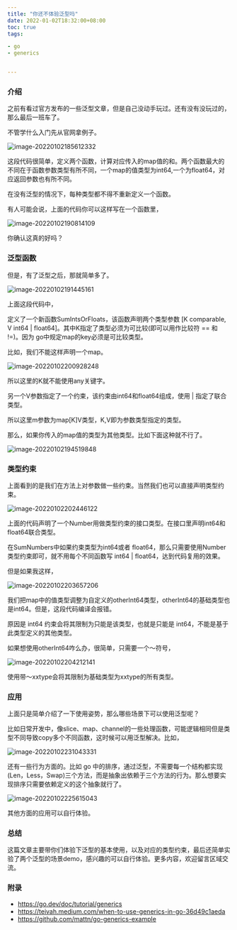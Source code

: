 ```yaml
---
title: "你还不体验泛型吗"
date: 2022-01-02T18:32:00+08:00 
toc: true 
tags:

- go
- generics


---
```




### 介绍

之前有看过官方发布的一些泛型文章，但是自己没动手玩过。还有没有没玩过的，那么最后一班车了。



不管学什么入门先从官网拿例子。

![image-20220102185612332](https://cdn.syst.top/1.png)

这段代码很简单，定义两个函数，计算对应传入的map值的和。两个函数最大的不同在于函数参数类型有所不同，一个map的值类型为int64,一个为float64，对应返回参数也有所不同。

在没有泛型的情况下，每种类型都不得不重新定义一个函数。

有人可能会说，上面的代码你可以这样写在一个函数里，

![image-20220102190814109](https://cdn.syst.top/2.png)

你确认这真的好吗？



### 泛型函数

但是，有了泛型之后，那就简单多了。

![image-20220102191445161](https://cdn.syst.top/2-2.png)

上面这段代码中，

定义了一个新函数SumIntsOrFloats，该函数声明两个类型参数 [K comparable, V int64 | float64]。其中K指定了类型必须为可比较(即可以用作比较符 == 和 !=)。因为 go中规定map的key必须是可比较类型。

比如，我们不能这样声明一个map。

![image-20220102200928248](https://cdn.syst.top/3.png)

所以这里的K就不能使用any关键字。

另一个V参数指定了一个约束，该约束由int64和float64组成，使用 | 指定了联合类型。

所以这里m参数为map[K]V类型，K,V即为参数类型指定的类型。



那么，如果你传入的map值的类型为其他类型。比如下面这种就不行了。

![image-20220102194519848](https://cdn.syst.top/4.png)





### 类型约束

上面看到的是我们在方法上对参数做一些约束。当然我们也可以直接声明类型约束。

![image-20220102202446122](https://cdn.syst.top/4-4.png)

上面的代码声明了一个Number用做类型约束的接口类型。在接口里声明int64和float64联合类型。

在SumNumbers中如果约束类型为int64或者 float64，那么只需要使用Number类型约束即可，就不用每个不同函数写 int64 | float64，达到代码复用的效果。



但是如果我这样，

![image-20220102203657206](https://cdn.syst.top/5.png)

我们把map中的值类型调整为自定义的otherInt64类型，otherInt64的基础类型也是int64。但是，这段代码编译会报错。

原因是 int64 约束会将其限制为只能是该类型，也就是只能是 int64，不能是基于此类型定义的其他类型。

如果想使用otherInt64咋么办，很简单，只需要一个～符号，

![image-20220102204212141](https://cdn.syst.top/6.png)

使用带～xxtype会将其限制为基础类型为xxtype的所有类型。

### 应用

上面只是简单介绍了一下使用姿势，那么哪些场景下可以使用泛型呢？

比如日常开发中，像slice、map、channel的一些处理函数，可能逻辑相同但是类型不同导致copy多个不同函数，这时候可以用泛型解决。比如，

![image-20220102231043331](https://cdn.syst.top/8.png)

还有一些行为方面的。比如 go 中的排序，通过泛型，不需要每一个结构都实现(Len，Less，Swap)三个方法，而是抽象出依赖于三个方法的行为。那么想要实现排序只需要依赖定义的这个抽象就行了。

![image-20220102225615043](https://cdn.syst.top/7.png)

其他方面的应用可以自行体验。

### 总结

这篇文章主要带你们体验下泛型的基本使用，以及对应的类型约束，最后还简单实验了两个泛型的场景demo，感兴趣的可以自行体验。更多内容，欢迎留言区域交流。

### **附录**

- https://go.dev/doc/tutorial/generics
- https://teivah.medium.com/when-to-use-generics-in-go-36d49c1aeda
- https://github.com/mattn/go-generics-example

